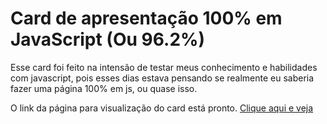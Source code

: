 # Card de apresentação 100% em JavaScript (Ou 96.2%)

<p>Esse card foi feito na intensão de testar meus conhecimento e habilidades com javascript, pois esses dias estava pensando se realmente eu saberia fazer uma página 100% em js, ou quase isso.</p>
<p>O link da página para visualização do card está pronto. <a href="https://mario-leandro.github.io/card-js/" target="_blank">Clique aqui e veja</a></p>
